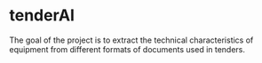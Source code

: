 # tenderAI
The goal of the project is to extract the technical characteristics of equipment from different formats of documents used in tenders. 

